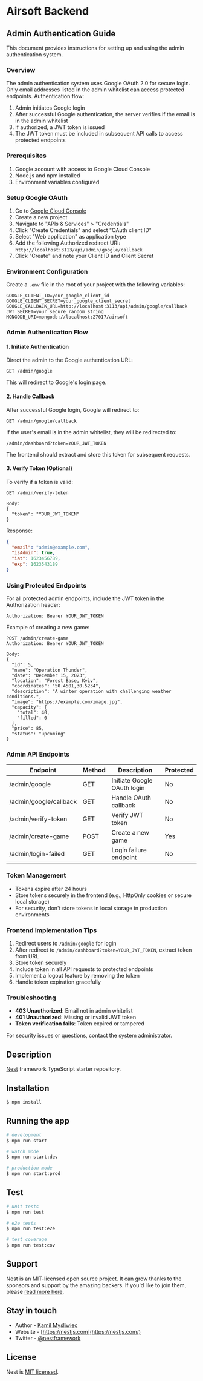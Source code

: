 # Airsoft Backend

## Admin Authentication Guide

This document provides instructions for setting up and using the admin authentication system.

### Overview

The admin authentication system uses Google OAuth 2.0 for secure login. Only email addresses listed in the admin whitelist can access protected endpoints. Authentication flow:

1. Admin initiates Google login
2. After successful Google authentication, the server verifies if the email is in the admin whitelist
3. If authorized, a JWT token is issued
4. The JWT token must be included in subsequent API calls to access protected endpoints

### Prerequisites

1. Google account with access to Google Cloud Console
2. Node.js and npm installed
3. Environment variables configured

### Setup Google OAuth

1. Go to [Google Cloud Console](https://console.cloud.google.com/)
2. Create a new project
3. Navigate to "APIs & Services" > "Credentials"
4. Click "Create Credentials" and select "OAuth client ID"
5. Select "Web application" as application type
6. Add the following Authorized redirect URI: `http://localhost:3113/api/admin/google/callback`
7. Click "Create" and note your Client ID and Client Secret

### Environment Configuration

Create a `.env` file in the root of your project with the following variables:

```
GOOGLE_CLIENT_ID=your_google_client_id
GOOGLE_CLIENT_SECRET=your_google_client_secret
GOOGLE_CALLBACK_URL=http://localhost:3113/api/admin/google/callback
JWT_SECRET=your_secure_random_string
MONGODB_URI=mongodb://localhost:27017/airsoft
```

### Admin Authentication Flow

#### 1. Initiate Authentication

Direct the admin to the Google authentication URL:

```
GET /admin/google
```

This will redirect to Google's login page.

#### 2. Handle Callback

After successful Google login, Google will redirect to:

```
GET /admin/google/callback
```

If the user's email is in the admin whitelist, they will be redirected to:

```
/admin/dashboard?token=YOUR_JWT_TOKEN
```

The frontend should extract and store this token for subsequent requests.

#### 3. Verify Token (Optional)

To verify if a token is valid:

```
GET /admin/verify-token

Body:
{
  "token": "YOUR_JWT_TOKEN"
}
```

Response:
```json
{
  "email": "admin@example.com",
  "isAdmin": true,
  "iat": 1623456789,
  "exp": 1623543189
}
```

### Using Protected Endpoints

For all protected admin endpoints, include the JWT token in the Authorization header:

```
Authorization: Bearer YOUR_JWT_TOKEN
```

Example of creating a new game:

```
POST /admin/create-game
Authorization: Bearer YOUR_JWT_TOKEN

Body:
{
  "id": 5,
  "name": "Operation Thunder",
  "date": "December 15, 2023",
  "location": "Forest Base, Kyiv",
  "coordinates": "50.4501,30.5234",
  "description": "A winter operation with challenging weather conditions.",
  "image": "https://example.com/image.jpg",
  "capacity": {
    "total": 40,
    "filled": 0
  },
  "price": 85,
  "status": "upcoming"
}
```

### Admin API Endpoints

| Endpoint | Method | Description | Protected |
|----------|--------|-------------|-----------|
| /admin/google | GET | Initiate Google OAuth login | No |
| /admin/google/callback | GET | Handle OAuth callback | No |
| /admin/verify-token | GET | Verify JWT token | No |
| /admin/create-game | POST | Create a new game | Yes |
| /admin/login-failed | GET | Login failure endpoint | No |

### Token Management

- Tokens expire after 24 hours
- Store tokens securely in the frontend (e.g., HttpOnly cookies or secure local storage)
- For security, don't store tokens in local storage in production environments

### Frontend Implementation Tips

1. Redirect users to `/admin/google` for login
2. After redirect to `/admin/dashboard?token=YOUR_JWT_TOKEN`, extract token from URL
3. Store token securely
4. Include token in all API requests to protected endpoints
5. Implement a logout feature by removing the token
6. Handle token expiration gracefully

### Troubleshooting

- **403 Unauthorized**: Email not in admin whitelist
- **401 Unauthorized**: Missing or invalid JWT token
- **Token verification fails**: Token expired or tampered

For security issues or questions, contact the system administrator.

## Description

[Nest](https://github.com/nestjs/nest) framework TypeScript starter repository.

## Installation

```bash
$ npm install
```

## Running the app

```bash
# development
$ npm run start

# watch mode
$ npm run start:dev

# production mode
$ npm run start:prod
```

## Test

```bash
# unit tests
$ npm run test

# e2e tests
$ npm run test:e2e

# test coverage
$ npm run test:cov
```

## Support

Nest is an MIT-licensed open source project. It can grow thanks to the sponsors and support by the amazing backers. If you'd like to join them, please [read more here](https://docs.nestjs.com/support).

## Stay in touch

- Author - [Kamil Myśliwiec](https://kamilmysliwiec.com)
- Website - [https://nestjs.com](https://nestjs.com/)
- Twitter - [@nestframework](https://twitter.com/nestframework)

## License

Nest is [MIT licensed](LICENSE).
